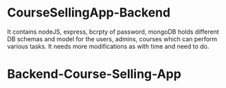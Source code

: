 ﻿# CourseSellingApp-Backend
It contains nodeJS, express, bcrpty of password, mongoDB holds different DB schemas and model for the users, admins, courses which can perform various tasks.
It needs more modifications as with time and need to do. 
# Backend-Course-Selling-App


